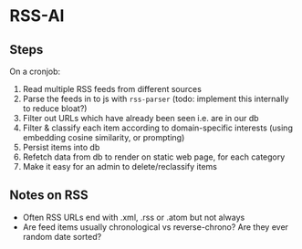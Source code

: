 # RSS-AI

## Steps

On a cronjob:

1. Read multiple RSS feeds from different sources
2. Parse the feeds in to js with `rss-parser` (todo: implement this internally
   to reduce bloat?)
3. Filter out URLs which have already been seen i.e. are in our db
4. Filter & classify each item according to domain-specific interests (using
   embedding cosine similarity, or prompting)
5. Persist items into db
6. Refetch data from db to render on static web page, for each category
7. Make it easy for an admin to delete/reclassify items

## Notes on RSS

- Often RSS URLs end with .xml, .rss or .atom but not always
- Are feed items usually chronological vs reverse-chrono? Are they ever random
  date sorted?

